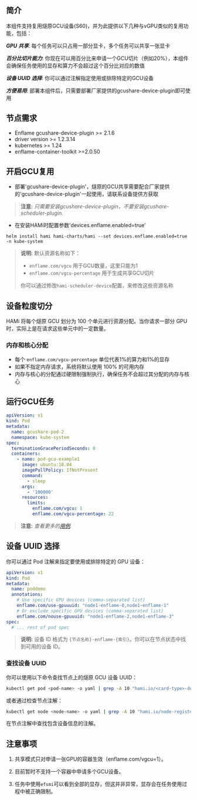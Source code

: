 ## 简介

本组件支持复用燧原GCU设备(S60)，并为此提供以下几种与vGPU类似的复用功能，包括：

***GPU 共享***: 每个任务可以只占用一部分显卡，多个任务可以共享一张显卡

***百分比切片能力***: 你现在可以用百分比来申请一个GCU切片（例如20%），本组件会确保任务使用的显存和算力不会超过这个百分比对应的数值

***设备 UUID 选择***: 你可以通过注解指定使用或排除特定的GCU设备

***方便易用***:  部署本组件后，只需要部署厂家提供的gcushare-device-plugin即可使用


## 节点需求

* Enflame gcushare-device-plugin >= 2.1.6
* driver version >= 1.2.3.14
* kubernetes >= 1.24
* enflame-container-toolkit >=2.0.50

## 开启GCU复用

* 部署'gcushare-device-plugin'，燧原的GCU共享需要配合厂家提供的'gcushare-device-plugin'一起使用，请联系设备提供方获取

> **注意:** *只需要安装gcushare-device-plugin，不要安装gcushare-scheduler-plugin.*

* 在安装HAMi时配置参数'devices.enflame.enabled=true'

```
helm install hami hami-charts/hami --set devices.enflame.enabled=true -n kube-system
```

> **说明:** 默认资源名称如下：
> - `enflame.com/vgcu` 用于GCU数量，这里只能为1
> - `enflame.com/vgcu-percentage` 用于生成共享GCU切片
>
> 你可以通过修改`hami-scheduler-device`配置，来修改这些资源名称

## 设备粒度切分

HAMi 将每个燧原 GCU 划分为 100 个单元进行资源分配。当你请求一部分 GPU 时，实际上是在请求这些单元中的一定数量。

### 内存和核心分配

- 每个 `enflame.com/vgcu-percentage` 单位代表1%的算力和1%的显存
- 如果不指定内存请求，系统将默认使用 100% 的可用内存
- 内存与核心的分配通过硬限制强制执行，确保任务不会超过其分配的内存与核心

## 运行GCU任务

```yaml
apiVersion: v1
kind: Pod
metadata:
  name: gcushare-pod-2
  namespace: kube-system
spec:
  terminationGracePeriodSeconds: 0
  containers:
    - name: pod-gcu-example1
      image: ubuntu:18.04
      imagePullPolicy: IfNotPresent
      command:
        - sleep
      args:
        - '100000'
      resources:
        limits:
          enflame.com/vgcu: 1
          enflame.com/vgcu-percentage: 22
```
> **注意:** *查看更多的[用例](../examples/enflame/).*

## 设备 UUID 选择

你可以通过 Pod 注解来指定要使用或排除特定的 GPU 设备：

```yaml
apiVersion: v1
kind: Pod
metadata:
  name: poddemo
  annotations:
    # Use specific GPU devices (comma-separated list)
    enflame.com/use-gpuuuid: "node1-enflame-0,node1-enflame-1"
    # Or exclude specific GPU devices (comma-separated list)
    enflame.com/nouse-gpuuuid: "node1-enflame-2,node1-enflame-3"
spec:
  # ... rest of pod spec
```

> **说明:** 设备 ID 格式为 `{节点名称}-enflame-{索引}`。你可以在节点状态中找到可用的设备 ID。

### 查找设备 UUID

你可以使用以下命令查找节点上的燧原 GCU 设备 UUID：

```bash
kubectl get pod <pod-name> -o yaml | grep -A 10 "hami.io/<card-type>-devices-allocated"
```

或者通过检查节点注解：

```bash
kubectl get node <node-name> -o yaml | grep -A 10 "hami.io/node-register-<card-type>"
```

在节点注解中查找包含设备信息的注解。


## 注意事项

1. 共享模式只对申请一张GPU的容器生效（enflame.com/vgcu=1）。

2. 目前暂时不支持一个容器中申请多个GCU设备。

3. 任务中使用`efsmi`可以看到全部的显存，但这并非异常，显存会在任务使用过程中被正确限制。